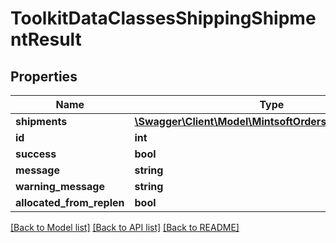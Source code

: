 # ToolkitDataClassesShippingShipmentResult

## Properties
Name | Type | Description | Notes
------------ | ------------- | ------------- | -------------
**shipments** | [**\Swagger\Client\Model\MintsoftOrdersOrderShipment[]**](ToolkitDataClassesOrdersOrderShipment.md) |  | [optional] 
**id** | **int** |  | [optional] 
**success** | **bool** |  | [optional] 
**message** | **string** |  | [optional] 
**warning_message** | **string** |  | [optional] 
**allocated_from_replen** | **bool** |  | [optional] 

[[Back to Model list]](../README.md#documentation-for-models) [[Back to API list]](../README.md#documentation-for-api-endpoints) [[Back to README]](../README.md)


